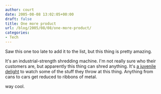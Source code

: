 ```yaml
---
author: court
date: 2005-08-08 13:02:05+00:00
draft: false
title: One more product
url: /blog/2005/08/08/one-more-product/
categories:
- Tech
---
```


Saw this one too late to add it to the list, but this thing is pretty amazing.

It's an industrial-strength shredding machine.  I'm not really sure who their customers are, but apparently this thing can shred anything.  It's  [a juvenile delight](http://www.ssiworld.com/watch/watch-en.htm) to watch some of the stuff they throw at this thing.  Anything from cans to cars get reduced to ribbons of metal.

way cool.

